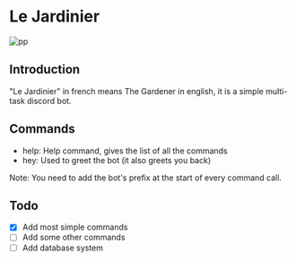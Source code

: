 # Le Jardinier

![pp](https://raw.githubusercontent.com/valflrt/lejardinier-typescript/pages/pp.png)

## Introduction

"Le Jardinier" in french means The Gardener in english, it is a simple multi-task discord bot.

## Commands

- help: Help command, gives the list of all the commands
- hey: Used to greet the bot (it also greets you back)

Note: You need to add the bot's prefix at the start of every command call.

## Todo

- [x] Add most simple commands
- [ ] Add some other commands
- [ ] Add database system